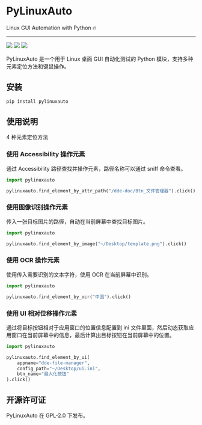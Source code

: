 # PyLinuxAuto
Linux GUI Automation with Python 🔥

--------------------------

<div style="float: left"><img src="https://img.shields.io/badge/python-007CFF?style=for-the-badge&logo=python&logoColor=white"></div>
<div style="float: left">&nbsp;</div>
<div style="float: left"><img src="https://img.shields.io/badge/Linux-007CFF?style=for-the-badge&logo=linux&logoColor=white"></div>
<div style="float: left">&nbsp;</div>
<div style="float: left"><img src="https://img.shields.io/badge/Deepin-007CFF?style=for-the-badge&logo=deepin&logoColor=white"></div>
<br><br>
PyLinuxAuto 是一个用于 Linux 桌面 GUI 自动化测试的 Python 模块，支持多种元素定位方法和键鼠操作。

## 安装

```bash
pip install pylinuxauto
```

## 使用说明

4 种元素定位方法

### 使用 Accessibility 操作元素

通过 Accessibility 路径查找并操作元素，路径名称可以通过 sniff 命令查看。

```python
import pylinuxauto

pylinuxauto.find_element_by_attr_path("/dde-doc/Btn_文件管理器").click()
```

### 使用图像识别操作元素

传入一张目标图片的路径，自动在当前屏幕中查找目标图片。

```python
import pylinuxauto

pylinuxauto.find_element_by_image("~/Desktop/template.png").click()
```

### 使用 OCR 操作元素

使用传入需要识别的文本字符，使用 OCR 在当前屏幕中识别。

```python
import pylinuxauto

pylinuxauto.find_element_by_ocr("中国").click()
```

### 使用 UI 相对位移操作元素

通过将目标按钮相对于应用窗口的位置信息配置到 ini 文件里面，然后动态获取应用窗口在当前屏幕中的信息，最后计算出目标按钮在当前屏幕中的位置。

```python
import pylinuxauto

pylinuxauto.find_element_by_ui(
    appname="dde-file-manager",
    config_path="~/Desktop/ui.ini",
    btn_name="最大化按钮"
).click()
```

## 开源许可证

PyLinuxAuto 在 GPL-2.0 下发布。
